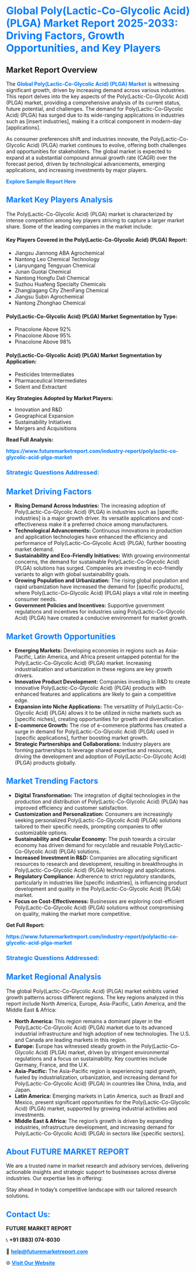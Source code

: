 <h1 style="color: #007BFF;">Global Poly(Lactic-Co-Glycolic Acid) (PLGA) Market Report 2025-2033: Driving Factors, Growth Opportunities, and Key Players</h1>

<section id="overview">
<h2>Market Report Overview</h2>
<p>The <a href="https://www.futuremarketreport.com/industry-report/polylactic-co-glycolic-acid-plga-market" style="color: #007BFF; text-decoration: none;"><strong>Global Poly(Lactic-Co-Glycolic Acid) (PLGA) Market</strong></a> is witnessing significant growth, driven by increasing demand across various industries. This report delves into the key aspects of the Poly(Lactic-Co-Glycolic Acid) (PLGA) market, providing a comprehensive analysis of its current status, future potential, and challenges. The demand for Poly(Lactic-Co-Glycolic Acid) (PLGA) has surged due to its wide-ranging applications in industries such as [insert industries], making it a critical component in modern-day [applications].</p>
<p>As consumer preferences shift and industries innovate, the Poly(Lactic-Co-Glycolic Acid) (PLGA) market continues to evolve, offering both challenges and opportunities for stakeholders. The global market is expected to expand at a substantial compound annual growth rate (CAGR) over the forecast period, driven by technological advancements, emerging applications, and increasing investments by major players.</p>
</section>

<section id="overview">
<p><a href="https://www.futuremarketreport.com/request-sample/reportId=32462" style="color: #007BFF; text-decoration: none;"><strong>Explore Sample Report Here</strong></a></p>
</section>

<section id="key-players">
<h2 style="color: #007BFF;">Market Key Players Analysis</h2>
<p>The Poly(Lactic-Co-Glycolic Acid) (PLGA) market is characterized by intense competition among key players striving to capture a larger market share. Some of the leading companies in the market include:</p>
<h4>Key Players Covered in the Poly(Lactic-Co-Glycolic Acid) (PLGA) Report:</h4>
<ul><li>Jiangsu Jiannong ABA Agrochemical</li><li>Nantong Leo Chemical Technology</li><li>Lianyungang Tengyuan Chemical</li><li>Junan Guotai Chemical</li><li>Nantong Hongfu Dali Chemical</li><li>Suzhou Huafeng Specialty Chemicals</li><li>Zhangjiagang City ZhenFang Chemical</li><li>Jiangsu Subin Agrochemical</li><li>Nantong Zhonghao Chemical</li></ul>
<h4>Poly(Lactic-Co-Glycolic Acid) (PLGA) Market Segmentation by Type:</h4>
<ul><li>Pinacolone Above 92%</li><li>Pinacolone Above 95%</li><li>Pinacolone Above 98%</li></ul>

<h4>Poly(Lactic-Co-Glycolic Acid) (PLGA) Market Segmentation by Application:</h4>
<ul><li>Pesticides Intermediates</li><li>Pharmaceutical Intermediates</li><li>Solent and Extractant</li></ul>
<p><strong>Key Strategies Adopted by Market Players:</strong></p>
<ul>
<li>Innovation and R&D</li>
<li>Geographical Expansion</li>
<li>Sustainability Initiatives</li>
<li>Mergers and Acquisitions</li>
</ul>
</section>

<section>
<p><strong>Read Full Analysis: </strong></p><a href="https://www.futuremarketreport.com/industry-report/polylactic-co-glycolic-acid-plga-market" style="color: #007BFF; text-decoration: none;"><strong>https://www.futuremarketreport.com/industry-report/polylactic-co-glycolic-acid-plga-market</strong></a>
<h3 style="color: #007BFF;">Strategic Questions Addressed:</h3>
</section>

<section id="driving-factors">
<h2 style="color: #007BFF;">Market Driving Factors</h2>
<ul>
<li><strong>Rising Demand Across Industries:</strong> The increasing adoption of Poly(Lactic-Co-Glycolic Acid) (PLGA) in industries such as [specific industries] is a major growth driver. Its versatile applications and cost-effectiveness make it a preferred choice among manufacturers.</li>
<li><strong>Technological Advancements:</strong> Continuous innovations in production and application technologies have enhanced the efficiency and performance of Poly(Lactic-Co-Glycolic Acid) (PLGA), further boosting market demand.</li>
<li><strong>Sustainability and Eco-Friendly Initiatives:</strong> With growing environmental concerns, the demand for sustainable Poly(Lactic-Co-Glycolic Acid) (PLGA) solutions has surged. Companies are investing in eco-friendly variants to align with global sustainability goals.</li>
<li><strong>Growing Population and Urbanization:</strong> The rising global population and rapid urbanization have increased the demand for [specific products], where Poly(Lactic-Co-Glycolic Acid) (PLGA) plays a vital role in meeting consumer needs.</li>
<li><strong>Government Policies and Incentives:</strong> Supportive government regulations and incentives for industries using Poly(Lactic-Co-Glycolic Acid) (PLGA) have created a conducive environment for market growth.</li>
</ul>
</section>

<section id="growth-opportunities">
<h2 style="color: #007BFF;">Market Growth Opportunities</h2>
<ul>
<li><strong>Emerging Markets:</strong> Developing economies in regions such as Asia-Pacific, Latin America, and Africa present untapped potential for the Poly(Lactic-Co-Glycolic Acid) (PLGA) market. Increasing industrialization and urbanization in these regions are key growth drivers.</li>
<li><strong>Innovative Product Development:</strong> Companies investing in R&D to create innovative Poly(Lactic-Co-Glycolic Acid) (PLGA) products with enhanced features and applications are likely to gain a competitive edge.</li>
<li><strong>Expansion into Niche Applications:</strong> The versatility of Poly(Lactic-Co-Glycolic Acid) (PLGA) allows it to be utilized in niche markets such as [specific niches], creating opportunities for growth and diversification.</li>
<li><strong>E-commerce Growth:</strong> The rise of e-commerce platforms has created a surge in demand for Poly(Lactic-Co-Glycolic Acid) (PLGA) used in [specific applications], further boosting market growth.</li>
<li><strong>Strategic Partnerships and Collaborations:</strong> Industry players are forming partnerships to leverage shared expertise and resources, driving the development and adoption of Poly(Lactic-Co-Glycolic Acid) (PLGA) products globally.</li>
</ul>
</section>

<section id="trending-factors">
<h2 style="color: #007BFF;">Market Trending Factors</h2>
<ul>
<li><strong>Digital Transformation:</strong> The integration of digital technologies in the production and distribution of Poly(Lactic-Co-Glycolic Acid) (PLGA) has improved efficiency and customer satisfaction.</li>
<li><strong>Customization and Personalization:</strong> Consumers are increasingly seeking personalized Poly(Lactic-Co-Glycolic Acid) (PLGA) solutions tailored to their specific needs, prompting companies to offer customizable options.</li>
<li><strong>Sustainability and Circular Economy:</strong> The push towards a circular economy has driven demand for recyclable and reusable Poly(Lactic-Co-Glycolic Acid) (PLGA) solutions.</li>
<li><strong>Increased Investment in R&D:</strong> Companies are allocating significant resources to research and development, resulting in breakthroughs in Poly(Lactic-Co-Glycolic Acid) (PLGA) technology and applications.</li>
<li><strong>Regulatory Compliance:</strong> Adherence to strict regulatory standards, particularly in industries like [specific industries], is influencing product development and quality in the Poly(Lactic-Co-Glycolic Acid) (PLGA) market.</li>
<li><strong>Focus on Cost-Effectiveness:</strong> Businesses are exploring cost-efficient Poly(Lactic-Co-Glycolic Acid) (PLGA) solutions without compromising on quality, making the market more competitive.</li>
</ul>
</section>

<section>
<p><strong>Get Full Report: </strong></p><a href="https://www.futuremarketreport.com/industry-report/polylactic-co-glycolic-acid-plga-market" style="color: #007BFF; text-decoration: none;"><strong>https://www.futuremarketreport.com/industry-report/polylactic-co-glycolic-acid-plga-market</strong></a>
<h3 style="color: #007BFF;">Strategic Questions Addressed:</h3>
</section>


<section id="regional-analysis">
<h2 style="color: #007BFF;">Market Regional Analysis</h2>
<p>The global Poly(Lactic-Co-Glycolic Acid) (PLGA) market exhibits varied growth patterns across different regions. The key regions analyzed in this report include North America, Europe, Asia-Pacific, Latin America, and the Middle East & Africa:</p>
<ul>
<li><strong>North America:</strong> This region remains a dominant player in the Poly(Lactic-Co-Glycolic Acid) (PLGA) market due to its advanced industrial infrastructure and high adoption of new technologies. The U.S. and Canada are leading markets in this region.</li>
<li><strong>Europe:</strong> Europe has witnessed steady growth in the Poly(Lactic-Co-Glycolic Acid) (PLGA) market, driven by stringent environmental regulations and a focus on sustainability. Key countries include Germany, France, and the U.K.</li>
<li><strong>Asia-Pacific:</strong> The Asia-Pacific region is experiencing rapid growth, fueled by industrialization, urbanization, and increasing demand for Poly(Lactic-Co-Glycolic Acid) (PLGA) in countries like China, India, and Japan.</li>
<li><strong>Latin America:</strong> Emerging markets in Latin America, such as Brazil and Mexico, present significant opportunities for the Poly(Lactic-Co-Glycolic Acid) (PLGA) market, supported by growing industrial activities and investments.</li>
<li><strong>Middle East & Africa:</strong> The region’s growth is driven by expanding industries, infrastructure development, and increasing demand for Poly(Lactic-Co-Glycolic Acid) (PLGA) in sectors like [specific sectors].</li>
</ul>
</section>

<footer>
<h2 style="color: #007BFF;">About FUTURE MARKET REPORT</h2>
<p>We are a trusted name in market research and advisory services, delivering actionable insights and strategic support to businesses across diverse industries. Our expertise lies in offering:</p>

<p>Stay ahead in today’s competitive landscape with our tailored research solutions.</p>

<h2 style="color: #007BFF;">Contact Us:</h2>
<p><strong>FUTURE MARKET REPORT</strong></p>
<p>📞 <strong>+91 (883) 074-8030</strong></p>
<p>📧 <strong><a href="mailto:help@futuremarketreport.com" style="color: #007BFF;">help@futuremarketreport.com</a></strong></p>
<p>🌐 <strong><a href="https://www.futuremarketreport.com/" style="color: #007BFF;">Visit Our Website</a></strong></p>
</footer>